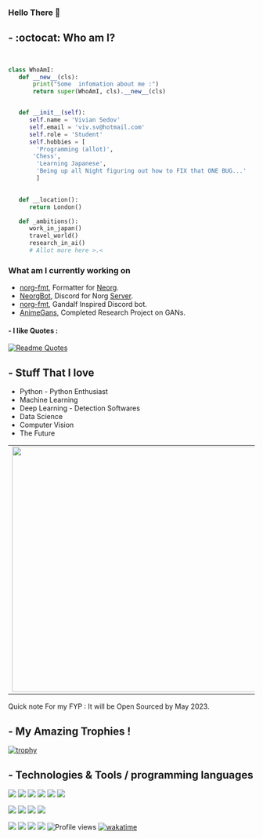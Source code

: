 ### Hello There :snake:


 ## - :octocat:  Who am I?
 ```python


class WhoAmI:
    def __new__(cls):
        print("Some  infomation about me :")
        return super(WhoAmI, cls).__new__(cls)


    def __init__(self):
       self.name = 'Vivian Sedov'
       self.email = 'viv.sv@hotmail.com'
       self.role = 'Student'
       self.hobbies = [
         'Programming (allot)',
	 	'Chess',
         'Learning Japanese',
         'Being up all Night figuring out how to FIX that ONE BUG...'
         ]
	 

    def __location():
       return London()

    def _ambitions():
       work_in_japan()
       travel_world()
       research_in_ai()
       # Allot more here >.<


 ```
 <h3>What am I currently working on</h3>

<ul>
  <li><a href="https://github.com/vsedov/norg.py">norg-fmt</a>, Formatter for <a href="https://github.com/nvim-neorg/neorg">Neorg</a>.</li>
  <li><a href="https://github.com/vsedov/NeorgBot">NeorgBot</a>, Discord  for Norg <a href="https://github.com/nvim-neorg/neorg">Server</a>.</li>
  <li><a href="https://github.com/vsedov/mithrandir">norg-fmt</a>, Gandalf Inspired Discord bot</a>.</li>
  <li><a href="https://github.com/vsedov/AnimeGans">AnimeGans</a>, Completed Research Project on GANs</a>.</li>
</ul>


#### - I like Quotes :
[![Readme Quotes](https://quotes-github-readme.vercel.app/api?type=horizontal&theme=dark)](https://github.com/piyushsuthar/github-readme-quotes)


## - Stuff That I love
* Python - Python Enthusiast
* Machine Learning
* Deep Learning - Detection Softwares
* Data Science
* Computer Vision
* The Future

<table><tr>
<td> <img src="https://wakatime.com/share/@vsedov/96d6684c-b288-44fa-9ea0-98dd91296a37.svg"  style="width: 500px;"/> </td>

<td> <img src="https://wakatime.com/share/@vsedov/d0bb01de-855c-489b-a93a-3921215ae74d.png" style="width: 500px;"/> </td>
</tr></table>

Quick note 
For my FYP : It will be Open Sourced by May 2023.

## - My Amazing Trophies !
[![trophy](https://github-profile-trophy.vercel.app/?username=ryo-ma)](https://github.com/ryo-ma/github-profile-trophy)


## - Technologies & Tools / programming languages

![](https://img.shields.io/badge/OS-Linux-informational?style=flat&logo=linux&logoColor=white&color=6aa6f8)
![](https://img.shields.io/badge/Editor-Nvim-informational?style=flat&logo=neovim&logoColor=white&color=6aa6f8)
![](https://img.shields.io/badge/Shell-Bash-informational?style=flat&logo=gnu-bash&logoColor=white&color=6aa6f8)
![](https://img.shields.io/badge/Shell-Zsh-informational?style=flat&logo=gnu&logoColor=white&color=6aa6f8)
![](https://img.shields.io/badge/Git-git-informational?style=flat&logo=git&logoColor=white&color=6aa6f8)
![](https://img.shields.io/badge/Info-CPython-informational?style=flat&logo=python&logoColor=white&color=6aa6f8)

![](https://img.shields.io/badge/Code-Python-informational?style=flat&logo=python&logoColor=white&color=6aa6f8)
![](https://img.shields.io/badge/Code-C-informational?style=flat&logo=C&logoColor=white&color=6aa6f8)
![](https://img.shields.io/badge/Code-Cython-informational?style=flat&logo=python&logoColor=white&color=6aa6f8)
![](https://img.shields.io/badge/Code-matlab-informational?style=flat&logo=MATLAB&logoColor=white&color=6aa6f8)

![](https://img.shields.io/badge/Code-Java-informational?style=flat&logo=Java&logoColor=white&color=6aa6f8)
![](https://img.shields.io/badge/Code-SQL-informational?style=flat&logo=sql&logoColor=white&color=6aa6f8)
![](https://img.shields.io/badge/Code-Vim-informational?style=flat&logo=vim&logoColor=white&color=6aa6f8)
![](https://img.shields.io/badge/Code-Lua-informational?style=flat&logo=lua&logoColor=white&color=6aa6f8)
![Profile views](https://komarev.com/ghpvc/?username=vsedov)
[![wakatime](https://wakatime.com/badge/user/5c151a33-08c1-42ab-aeec-49778769b86b.svg)](https://wakatime.com/@5c151a33-08c1-42ab-aeec-49778769b86b)
